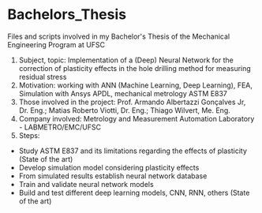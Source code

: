 # Bachelors_Thesis
Files and scripts involved in my Bachelor's Thesis of the Mechanical Engineering Program at UFSC


1. Subject, topic: Implementation of a (Deep) Neural Network for the correction of plasticity effects in the hole drilling method for measuring residual stress
2. Motivation: working with ANN (Machine Learning, Deep Learning), FEA, Simulation with Ansys APDL, mechanical metrology ASTM E837
3. Those involved in the project: Prof. Armando Albertazzi Gonçalves Jr, Dr. Eng.; Matias Roberto Viotti, Dr. Eng.; Thiago Wilvert, Me. Eng.
4. Company involved: Metrology and Measurement Automation Laboratory - LABMETRO/EMC/UFSC
5. Steps:
  - Study ASTM E837 and its limitations regarding the effects of plasticity (State of the art)
  - Develop simulation model considering plasticity effects
  - From simulated results establish neural network database
  - Train and validate neural network models 
  - Build and test different deep learning models, CNN, RNN, others (State of the art) 



